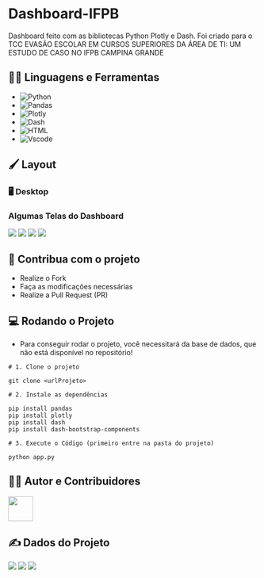 # Dashboard-IFPB
Dashboard feito com as bibliotecas Python Plotly e Dash.
Foi criado para o TCC EVASÃO ESCOLAR EM CURSOS SUPERIORES DA ÁREA DE TI: UM ESTUDO DE CASO NO IFPB CAMPINA GRANDE

## :man_mechanic: Linguagens e Ferramentas

- ![Python](https://img.shields.io/badge/Python-FFD43B?style=for-the-badge&logo=python&logoColor=blue)
- ![Pandas](https://img.shields.io/badge/Pandas-2C2D72?style=for-the-badge&logo=pandas&logoColor=white)
- ![Plotly](https://img.shields.io/badge/Plotly-239120?style=for-the-badge&logo=plotly&logoColor=white)
- ![Dash](https://img.shields.io/badge/dash-008DE4?style=for-the-badge&logo=dash&logoColor=white)
- ![HTML](https://img.shields.io/badge/HTML5-E34F26?style=for-the-badge&logo=html5&logoColor=white)
- ![Vscode](https://img.shields.io/badge/Visual_Studio_Code-0078D4?style=for-the-badge&logo=visual%20studio%20code&logoColor=white)

## :paintbrush: Layout

### :desktop_computer: Desktop
### Algumas Telas do Dashboard

<img src="https://github.com/iasminsantosx/Dashboard-IFPB/assets/60939035/56a022fb-f27b-4b6a-befd-a4fc830536b2"/>
<img src="https://github.com/iasminsantosx/Dashboard-IFPB/assets/60939035/d935cd87-bf41-4bf1-971b-14cec4a726aa"/>
<img src="https://github.com/iasminsantosx/Dashboard-IFPB/assets/60939035/1eb9a2ca-e3e6-404f-9091-e40bc4bd9f5f"/>
<img src="https://github.com/iasminsantosx/Dashboard-IFPB/assets/60939035/c774fa2d-bc0b-4a2d-a362-09b4e32a8dd0"/>


## :triangular_flag_on_post: Contribua com o projeto

- Realize o Fork
- Faça as modificações necessárias
- Realize a Pull Request (PR)

## :computer: Rodando o Projeto

- Para conseguir rodar o projeto, você necessitará da base de dados, que não está disponível no repositório!

```shell
# 1. Clone o projeto

git clone <urlProjeto>

# 2. Instale as dependências

pip install pandas
pip install plotly
pip install dash
pip install dash-bootstrap-components

# 3. Execute o Código (primeiro entre na pasta do projeto)

python app.py

```

## :technologist: Autor e Contribuidores

<a href="https://github.com/iasminsantosx">
<img src="https://avatars.githubusercontent.com/iasminsantosx" width="50px" />
</a>


## :writing_hand: Dados do Projeto

<img src="https://img.shields.io/github/stars/jessicamedeirosp/PROJETO-CSS?style=social">
<img src="https://img.shields.io/github/issues-pr-raw/jessicamedeirosp/PROJETO-CSS?style=social">
<img src="https://img.shields.io/github/issues-closed/jessicamedeirosp/PROJETO-CSS?style=social">
